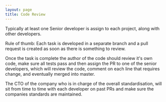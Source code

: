 ```yaml
---
layout: page
title: Code Review
---
```


Typically at least one Senior developer is assign to each project, along with other developers.

Rule of thumb: Each task is developed in a separate branch and a pull request is created as soon as there is something to review.

Once the task is complete the author of the code should review it's own code, make sure all tests pass and then assign the PR to one of the senior developers, which will review the code, comment on each line that requires change, and eventually merged into master.

The CTO of the company who is in charge of the overall standardisation, will sit from time to time with each developer on past PRs and make sure the companies standards are maintained.
